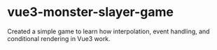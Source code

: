 # vue3-monster-slayer-game

Created a simple game to learn how interpolation, event handling, and conditional rendering in Vue3 work.

